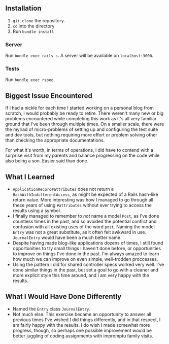 ## Installation

1. `git clone` the repository.
2. `cd` into the directory
3. Run `bundle install`


### Server

Run `bundle exec rails s`. A server will be available on `localhost:3000`.

### Tests

Run `bundle exec rspec`.

## Biggest Issue Encountered

If I had a nickle for each time I started working on a personal blog from scratch, I would probably be ready to retire. There weren't many new or big problems encountered while completing this work as it's all very familiar ground that I've been through multiple times. On a smaller scale, there were the myriad of micro-problems of setting up and configuring the test suite and dev tools, but nothing requiring more effort or problem solving other than checking the appropriate documentations.

For what it's worth, in terms of operations, I did have to contend with a surprise visit from my parents and balance progressing on the code while also being a son. Easier said than done.

## What I Learned

* `ApplicationRecord#attributes` does not return a `HashWithIndifferentAccess`, as might be expected of a Rails hash-like return value. More interesting was how I managed to go through all these years of using `#attributes` without ever trying to access the results using a symbol.
* I finally managed to remember to *not* name a model `Post`, as I've done countless times in the past, and so avoided the potential conflict and confusion with all existing uses of the word `post`. Naming the model `Entry` was not a great substitute, as it often felt awkward in use. `JournalEntry` would have been a much better name.
* Despite having made blog-like applications dozens of times, I still found opportunities to try small things I haven't done before, or opportunities to improve on things I've done in the past. I'm always amazed to learn how much we can improve on even simple, well-trodden proccesses.
* Using the pattern I did for shared controller specs worked very well. I've done similar things in the past, but set a goal to go with a cleaner and more explicit style this time around, and I am very happy with the results.

## What I Would Have Done Differently

* Named the `Entry` class `JournalEntry`.
* Not much else. This exercise became an opportunity to answer all previous times I've wished I did things differently, and in that respect, I am fairly happy with the results. I do wish I made somewhat more progress, though, so perhaps one possible improvement would be better juggling of coding assignments with impromptu family visits.
